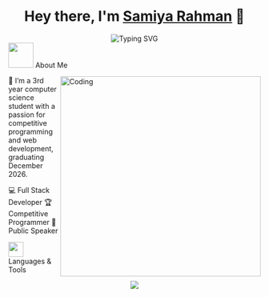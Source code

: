 <h1 align="center">Hey there, I'm <a href="https://github.com/Rahman-Samiya" target="_blank">Samiya Rahman</a> 👋</h1>
<div align="center">
  <img src="https://readme-typing-svg.herokuapp.com?font=Fira+Code&weight=700&size=28&pause=1000&color=6F36D1&center=true&vCenter=true&random=false&width=500&height=70&lines=Full+Stack+Developer;Competitive+Programmer;Public+Speaker;Computer+Science+Student;" alt="Typing SVG" />
</div>
 <img src="https://media.giphy.com/media/VgCDAzcKvsR6OM0uWg/giphy.gif" width="50"> About Me
<div>
  <img align="right" alt="Coding" width="400" src="https://mir-s3-cdn-cf.behance.net/project_modules/disp/601014116770475.6068beff4640a.gif">
  
 🤖 I’m a 3rd year computer science student with a passion for competitive programming and web development, graduating December 2026.

   💻 Full Stack Developer
   🏆 Competitive Programmer
   🎤 Public Speaker

</div>
 <img src="https://media.giphy.com/media/KzJkzjggfGN5Py6nkT/giphy.gif" width="30"> Languages & Tools
<p align="center">
<img src="https://skillicons.dev/icons?i=html,css,js,php,py,java,cpp,mysql,flask,react,nodejs,git,figma,arduino&perline=7" />
</p>


